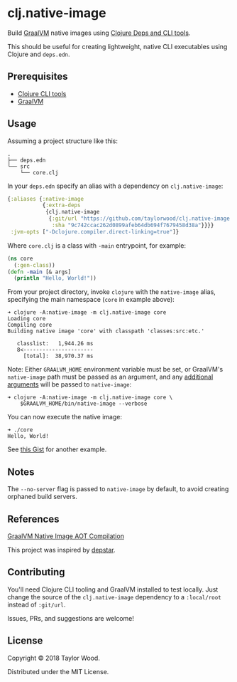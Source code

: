 # clj.native-image

Build [GraalVM](https://www.graalvm.org) native images using [Clojure Deps and CLI tools](https://clojure.org/guides/deps_and_cli).

This should be useful for creating lightweight, native CLI executables using Clojure and `deps.edn`.

## Prerequisites

- [Clojure CLI tools](https://clojure.org/guides/getting_started#_clojure_installer_and_cli_tools)
- [GraalVM](https://www.graalvm.org/downloads/)

## Usage

Assuming a project structure like this:
```
.
├── deps.edn
└── src
    └── core.clj
```

In your `deps.edn` specify an alias with a dependency on `clj.native-image`:
```clojure
{:aliases {:native-image
           {:extra-deps
            {clj.native-image
             {:git/url "https://github.com/taylorwood/clj.native-image.git"
              :sha "9c742ccac262d0899afeb64db694f7679458d38a"}}}}
 :jvm-opts ["-Dclojure.compiler.direct-linking=true"]}
```

Where `core.clj` is a class with `-main` entrypoint, for example:
```clojure
(ns core
  (:gen-class))
(defn -main [& args]
  (println "Hello, World!"))
```

From your project directory, invoke `clojure` with the `native-image` alias, specifying the main namespace (`core` in example above):
```
➜ clojure -A:native-image -m clj.native-image core
Loading core
Compiling core
Building native image 'core' with classpath 'classes:src:etc.'

   classlist:   1,944.26 ms
   8<----------------------
     [total]:  38,970.37 ms
```
Note: Either `GRAALVM_HOME` environment variable must be set, or GraalVM's `native-image` path must be passed as an argument,
and any [additional arguments](https://www.graalvm.org/docs/reference-manual/aot-compilation/#image-generation-options) will be passed to `native-image`:
```
➜ clojure -A:native-image -m clj.native-image core \
    $GRAALVM_HOME/bin/native-image --verbose
```

You can now execute the native image:
```
➜ ./core
Hello, World!
```

See [this Gist](https://gist.github.com/taylorwood/23d370f70b8b09dbf6d31cd4f27d31ff) for another example.

## Notes

The `--no-server` flag is passed to `native-image` by default, to avoid creating orphaned build servers.

## References

[GraalVM Native Image AOT Compilation](https://www.graalvm.org/docs/reference-manual/aot-compilation/)

This project was inspired by [depstar](https://github.com/healthfinch/depstar).

## Contributing

You'll need Clojure CLI tooling and GraalVM installed to test locally. Just change the source of the `clj.native-image` dependency to a `:local/root` instead of `:git/url`.

Issues, PRs, and suggestions are welcome!

## License

Copyright © 2018 Taylor Wood.

Distributed under the MIT License.